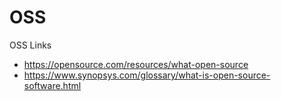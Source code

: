 # OSS
OSS Links

* https://opensource.com/resources/what-open-source
* https://www.synopsys.com/glossary/what-is-open-source-software.html
